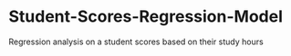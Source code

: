 # Student-Scores-Regression-Model
Regression analysis on a student scores based on their study hours

